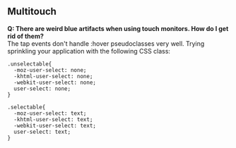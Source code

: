 ## Multitouch

**Q:  There are weird blue artifacts when using touch monitors.  How do I get rid of them?**  
The tap events don't handle :hover pseudoclasses very well.  Trying sprinkling your application with the following CSS class:

````
.unselectable{
  -moz-user-select: none;
  -khtml-user-select: none;
  -webkit-user-select: none;
  user-select: none;
}

.selectable{
  -moz-user-select: text;
  -khtml-user-select: text;
  -webkit-user-select: text;
  user-select: text;
}
````
